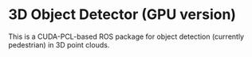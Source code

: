 # 3D Object Detector (GPU version) #

This is a CUDA-PCL-based ROS package for object detection (currently pedestrian) in 3D point clouds.
